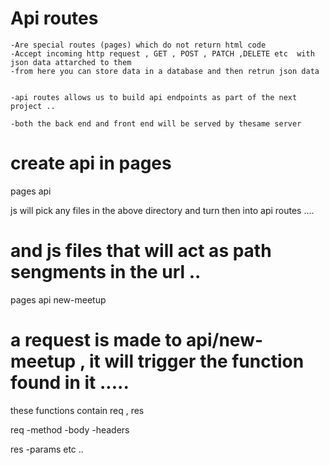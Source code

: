 # Api routes 
    -Are special routes (pages) which do not return html code 
    -Accept incoming http request , GET , POST , PATCH ,DELETE etc  with json data attarched to them 
    -from here you can store data in a database and then retrun json data 


    -api routes allows us to build api endpoints as part of the next project .. 

    -both the back end and front end will be served by thesame server


# create api in pages

pages 
    api 


js will pick any files in the above directory and turn then into api routes .... 

# and js files that will act as path sengments in the url ..


pages 
    api 
        new-meetup 

# a request is made to api/new-meetup , it will trigger the function found in it ..... 

these functions contain req , res 

req 
 -method 
 -body 
 -headers 

res 
 -params 
 etc .. 




 
